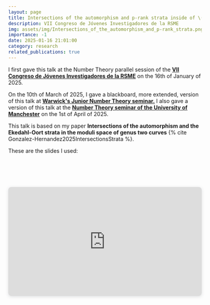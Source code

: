 ```yaml
---
layout: page
title: Intersections of the automorphism and p-rank strata inside of \(M_2\)
description: VII Congreso de Jóvenes Investigadores de la RSME
img: assets/img/Intersections_of_the_automorphism_and_p-rank_strata.png
importance: -1
date: 2025-01-16 21:01:00
category: research
related_publications: true
---
```


I first gave this talk at the Number Theory parallel session of the <a style="font-weight:bold" href="https://jovenes2025.rsme.es/index.html">VII Congreso de Jóvenes Investigadores de la RSME</a> on the 16th of January of 2025.

On the 10th of March of 2025, I gave a blackboard, more extended, version of this talk at <a style="font-weight:bold" href="https://warwick.ac.uk/fac/sci/maths/research/events/seminars/areas/juniornumbertheory/24-25/">Warwick's Junior Number Theory seminar.</a> I also gave a version of this talk at the <a style="font-weight:bold" href="https://warwick.ac.uk/fac/sci/maths/research/events/seminars/areas/juniornumbertheory/24-25/">Number Theory seminar of the University of Manchester</a> on the 1st of April of 2025.

This talk is based on my paper **Intersections of the automorphism and the Ekedahl-Oort strata in the moduli space of genus two curves** {% cite Gonzalez-Hernandez2025IntersectionsStrata %}.

These are the slides I used:

<div style="padding-bottom: 100px; padding-top: 50px;">
    <div style="position: relative; width: 100%; height: 0; padding-top: 56.2500%;
    padding-bottom: 0; box-shadow: 0 2px 8px 0 rgba(63,69,81,0.16); margin-top: 1.6em; margin-bottom: 0.9em; overflow: hidden;
    border-radius: 8px; will-change: transform;">
    <iframe loading="lazy" style="position: absolute; width: 100%; height: 100%; top: 0; left: 0; border: none; padding: 0;margin: 0;"
    src="https://www.canva.com/design/DAGbylHM5E8/Hp-lVrq9Uh9HTp28wdi6_Q/view?embed" allowfullscreen="allowfullscreen" allow="fullscreen">
    </iframe>
    </div>
</div>


